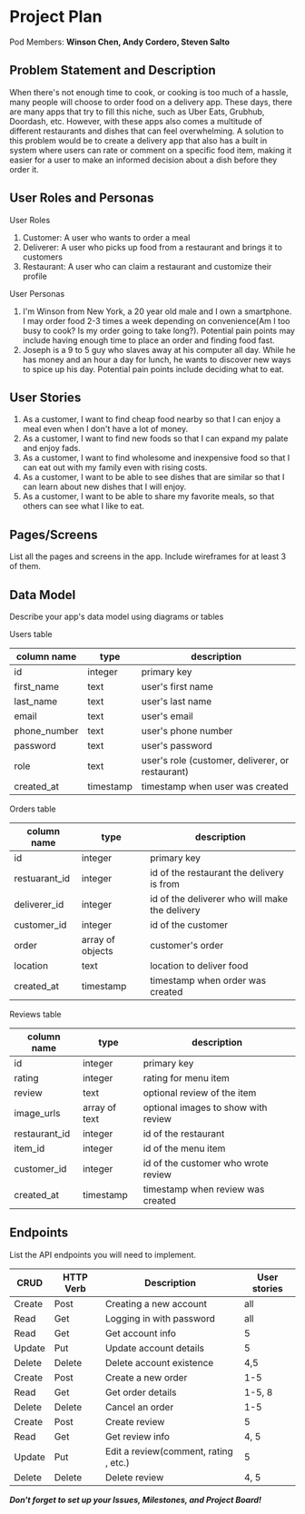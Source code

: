 # Project Plan

Pod Members: **Winson Chen, Andy Cordero, Steven Salto**

## Problem Statement and Description

When there's not enough time to cook, or cooking is too much of a hassle, many people will choose to order food on a delivery app. These days, there are many apps that try to fill this niche, such as Uber Eats, Grubhub, Doordash, etc. However, with these apps also comes a multitude of different restaurants and dishes that can feel overwhelming. A solution to this problem would be to create a delivery app that also has a built in system where users can rate or comment on a specific food item, making it easier for a user to make an informed decision about a dish before they order it.



## User Roles and Personas

User Roles
1. Customer: A user who wants to order a meal
2. Deliverer: A user who picks up food from a restaurant and brings it to customers
3. Restaurant: A user who can claim a restaurant and customize their profile

User Personas
1. I'm Winson from New York, a 20 year old male and I own a smartphone. I may order food 2-3 times a week depending on convenience(Am I too busy to cook? Is my order going to take long?). Potential pain points may include having enough time to place an order and finding food fast.
2. Joseph is a 9 to 5 guy who slaves away at his computer all day. While he has money and an hour a day for lunch, he wants to discover new ways to spice up his day. Potential pain points include deciding what to eat.

## User Stories

1. As a customer, I want to find cheap food nearby so that I can enjoy a meal even when I don't have a lot of money.
2. As a customer, I want to find new foods so that I can expand my palate and enjoy fads.
3. As a customer, I want to find wholesome and inexpensive food so that I can eat out with my family even with rising costs.
4. As a customer, I want to be able to see dishes that are similar so that I can learn about new dishes that I will enjoy.
5. As a customer, I want to be able to share my favorite meals, so that others can see what I like to eat.

## Pages/Screens

List all the pages and screens in the app. Include wireframes for at least 3 of them.

## Data Model

Describe your app's data model using diagrams or tables

Users table

|column name | type | description |
|------------|------|-------------|
| id | integer | primary key |
| first_name | text | user's first name |
| last_name | text | user's last name |
| email | text | user's email |
| phone_number | text | user's phone number |
| password | text | user's password |
| role | text | user's role (customer, deliverer, or restaurant) |
| created_at | timestamp | timestamp when user was created |

Orders table

|column name | type | description |
|------------|------|-------------|
| id | integer | primary key |
| restuarant_id | integer | id of the restaurant the delivery is from |
| deliverer_id | integer | id of the deliverer who will make the delivery |
| customer_id | integer | id of the customer |
| order | array of objects | customer's order |
| location | text | location to deliver food |
| created_at | timestamp | timestamp when order was created |

Reviews table

|column name | type | description |
|------------|------|-------------|
| id | integer | primary key |
| rating | integer | rating for menu item |
| review | text | optional review of the item |
| image_urls | array of text | optional images to show with review |
| restaurant_id | integer | id of the restaurant |
| item_id | integer | id of the menu item |
| customer_id | integer | id of the customer who wrote review |
| created_at | timestamp | timestamp when review was created |



## Endpoints

List the API endpoints you will need to implement.

|   CRUD    |   HTTP Verb   |   Description             | User stories|
|-----------|---------------|---------------------------|-------------|
|   Create  |   Post        | Creating a new account    | all        |
|   Read    |   Get         | Logging in with password  | all        |
|   Read    |   Get         | Get account info          | 5        |
|   Update  |   Put         | Update account details    | 5        |
|   Delete  |   Delete      | Delete account existence  | 4,5       |
|   Create  |   Post        | Create a new order        | 1-5        |
|   Read    |   Get         | Get order details         | 1-5, 8        |
|   Delete  |   Delete      | Cancel an order           | 1-5        |
|   Create  |   Post        | Create review             | 5        |
|   Read    |   Get         | Get review info           | 4, 5        |
|   Update  |   Put         | Edit a review(comment, rating , etc.) | 5       |
|   Delete  |   Delete      | Delete review             | 4, 5        |


***Don't forget to set up your Issues, Milestones, and Project Board!***
